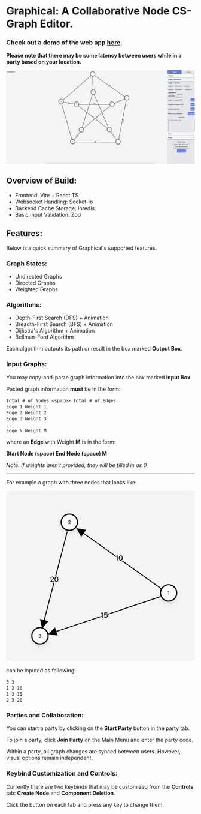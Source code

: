 # Graphical: A Collaborative Node CS-Graph Editor.
### Check out a demo of the web app [here](https://graphicalfrontend-production.up.railway.app/).
**Please note that there may be some latency between users while in a party based on your location.**

![Graphical Preview](images/GraphicalPreview.png "Graphical Picture")

## Overview of Build:
* Frontend: Vite + React TS
* Websocket Handling: Socket-io
* Backend Cache Storage: Ioredis
* Basic Input Validation: Zod

## Features:
Below is a quick summary of Graphical's supported features.
### Graph States:
* Undirected Graphs
* Directed Graphs
* Weighted Graphs
### Algorithms:
* Depth-First Search (DFS) + Animation
* Breadth-First Search (BFS) + Animation
* Dijkstra's Algorithm + Animation
* Bellman-Ford Algorithm

Each algorithm outputs its path or result in the box marked **Output Box**.

### Input Graphs:
You may copy-and-paste graph information into the box marked **Input Box**.

Pasted graph information **must** be in the form:

```
Total # of Nodes <space> Total # of Edges
Edge 1 Weight 1
Edge 2 Weight 2
Edge 3 Weight 3
...
Edge N Weight M
```
where an **Edge** with Weight **M** is in the form:

**Start Node (space)  End Node (space) M**

*Note: If weights aren't provided, they will be filled in as 0*
___

For example a graph with three nodes that looks like:

![Graph Picture](images/simplegraph.jpg "Graph Picture")

can be inputed as following:
```
3 3
1 2 10
1 3 15
2 3 20
```


### Parties and Collaboration:
You can start a party by clicking on the **Start Party** button in the party tab.

To join a party, click **Join Party** on the Main Menu and enter the party code.

Within a party, all graph changes are synced between users. However, visual options remain independent.

### Keybind Customization and Controls:
Currently there are two keybinds that may be customized from the **Controls** tab: **Create Node** and **Component Deletion**. 

Click the button on each tab and press any key to change them.

